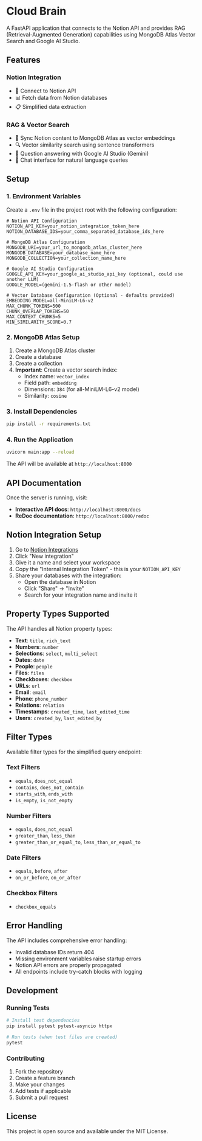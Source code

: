 # Cloud Brain

A FastAPI application that connects to the Notion API and provides RAG (Retrieval-Augmented Generation) capabilities using MongoDB Atlas Vector Search and Google AI Studio.

## Features

### Notion Integration
- 🔗 Connect to Notion API
- 📊 Fetch data from Notion databases
- 📋 Simplified data extraction

### RAG & Vector Search
- 🧠 Sync Notion content to MongoDB Atlas as vector embeddings
- 🔍 Vector similarity search using sentence transformers
- 🤖 Question answering with Google AI Studio (Gemini)
- 💬 Chat interface for natural language queries

## Setup

### 1. Environment Variables

Create a `.env` file in the project root with the following configuration:

```env
# Notion API Configuration
NOTION_API_KEY=your_notion_integration_token_here
NOTION_DATABASE_IDS=your_comma_separated_database_ids_here

# MongoDB Atlas Configuration
MONGODB_URI=your_url_to_mongodb_atlas_cluster_here
MONGODB_DATABASE=your_database_name_here
MONGODB_COLLECTION=your_collection_name_here

# Google AI Studio Configuration
GOOGLE_API_KEY=your_google_ai_studio_api_key (optional, could use another LLM)
GOOGLE_MODEL=(gemini-1.5-flash or other model)

# Vector Database Configuration (Optional - defaults provided)
EMBEDDING_MODEL=all-MiniLM-L6-v2
MAX_CHUNK_TOKENS=500
CHUNK_OVERLAP_TOKENS=50
MAX_CONTEXT_CHUNKS=5
MIN_SIMILARITY_SCORE=0.7
```

### 2. MongoDB Atlas Setup

1. Create a MongoDB Atlas cluster
2. Create a database
3. Create a collection
4. **Important**: Create a vector search index:
   - Index name: `vector_index`
   - Field path: `embedding`
   - Dimensions: `384` (for all-MiniLM-L6-v2 model)
   - Similarity: `cosine`

### 3. Install Dependencies

```bash
pip install -r requirements.txt
```

### 4. Run the Application

```bash
uvicorn main:app --reload
```

The API will be available at `http://localhost:8000`

## API Documentation

Once the server is running, visit:
- **Interactive API docs**: `http://localhost:8000/docs`
- **ReDoc documentation**: `http://localhost:8000/redoc`

## Notion Integration Setup

1. Go to [Notion Integrations](https://www.notion.so/my-integrations)
2. Click "New integration"
3. Give it a name and select your workspace
4. Copy the "Internal Integration Token" - this is your `NOTION_API_KEY`
5. Share your databases with the integration:
   - Open the database in Notion
   - Click "Share" → "Invite"
   - Search for your integration name and invite it

## Property Types Supported

The API handles all Notion property types:

- **Text**: `title`, `rich_text`
- **Numbers**: `number`
- **Selections**: `select`, `multi_select`
- **Dates**: `date`
- **People**: `people`
- **Files**: `files`
- **Checkboxes**: `checkbox`
- **URLs**: `url`
- **Email**: `email`
- **Phone**: `phone_number`
- **Relations**: `relation`
- **Timestamps**: `created_time`, `last_edited_time`
- **Users**: `created_by`, `last_edited_by`

## Filter Types

Available filter types for the simplified query endpoint:

### Text Filters
- `equals`, `does_not_equal`
- `contains`, `does_not_contain`
- `starts_with`, `ends_with`
- `is_empty`, `is_not_empty`

### Number Filters
- `equals`, `does_not_equal`
- `greater_than`, `less_than`
- `greater_than_or_equal_to`, `less_than_or_equal_to`

### Date Filters
- `equals`, `before`, `after`
- `on_or_before`, `on_or_after`

### Checkbox Filters
- `checkbox_equals`

## Error Handling

The API includes comprehensive error handling:
- Invalid database IDs return 404
- Missing environment variables raise startup errors
- Notion API errors are properly propagated
- All endpoints include try-catch blocks with logging

## Development

### Running Tests

```bash
# Install test dependencies
pip install pytest pytest-asyncio httpx

# Run tests (when test files are created)
pytest
```

### Contributing

1. Fork the repository
2. Create a feature branch
3. Make your changes
4. Add tests if applicable
5. Submit a pull request

## License

This project is open source and available under the MIT License.

